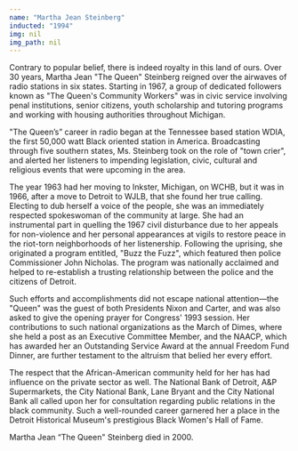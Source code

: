 ```yaml
---
name: "Martha Jean Steinberg"
inducted: "1994"
img: nil
img_path: nil
---
```


Contrary to popular belief, there is indeed royalty in this land of ours. Over 30 years, Martha Jean "The Queen" Steinberg reigned over the airwaves of radio stations in six states. Starting in 1967, a group of dedicated followers known as "The Queen's Community Workers" was in civic service involving penal institutions, senior citizens, youth scholarship and tutoring programs and working with housing authorities throughout Michigan. 

"The Queen’s” career in radio began at the Tennessee based station WDIA, the first 50,000 watt Black oriented station in America. Broadcasting through five southern states, Ms. Steinberg took on the role of "town crier", and alerted her listeners to impending legislation, civic, cultural and religious events that were upcoming in the area. 

The year 1963 had her moving to Inkster, Michigan, on WCHB, but it was in 1966, after a move to Detroit to WJLB, that she found her true calling. Electing to dub herself a voice of the people, she was an immediately respected spokeswoman of the community at large. She had an instrumental part in quelling the 1967 civil disturbance due to her appeals for non-violence and her personal appearances at vigils to restore peace in the riot-torn neighborhoods of her listenership. Following the uprising, she originated a program entitled, "Buzz the Fuzz", which featured then police Commissioner John Nicholas. The program was nationally acclaimed and helped to re-establish a trusting relationship between the police and the citizens of Detroit. 

Such efforts and accomplishments did not escape national attention—the "Queen" was the guest of both Presidents Nixon and Carter, and was also asked to give the opening prayer for Congress' 1993 session. Her contributions to such national organizations as the March of Dimes, where she held a post as an Executive Committee Member, and the NAACP, which has awarded her an Outstanding Service Award at the annual Freedom Fund Dinner, are further testament to the altruism that belied her every effort. 

The respect that the African-American community held for her has had influence on the private sector as well. The National Bank of Detroit, A&P Supermarkets, the City National Bank, Lane Bryant and the City National Bank all called upon her for consultation regarding public relations in the black community. Such a well-rounded career garnered her a place in the Detroit Historical Museum's prestigious Black Women's Hall of Fame. 

Martha Jean “The Queen" Steinberg died in 2000.
